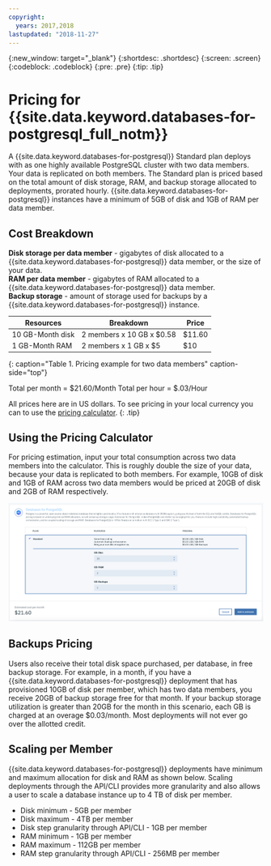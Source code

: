 ```yaml
---
copyright:
  years: 2017,2018
lastupdated: "2018-11-27"
---
```


{:new_window: target="_blank"}
{:shortdesc: .shortdesc}
{:screen: .screen}
{:codeblock: .codeblock}
{:pre: .pre}
{:tip: .tip}



# Pricing for {{site.data.keyword.databases-for-postgresql_full_notm}} 

A {{site.data.keyword.databases-for-postgresql}} Standard plan deploys with as one highly available PostgreSQL cluster with two data members. Your data is replicated on both members. The Standard plan is priced based on the total amount of disk storage, RAM, and backup storage allocated to deployments, prorated hourly. {{site.data.keyword.databases-for-postgresql}} instances have a minimum of 5GB of disk and 1GB of RAM per data member.

## Cost Breakdown

**Disk storage per data member** - gigabytes of disk allocated to a {{site.data.keyword.databases-for-postgresql}} data member, or the size of your data.  
**RAM per data member** - gigabytes of RAM allocated to a {{site.data.keyword.databases-for-postgresql}} data member.  
**Backup storage** - amount of storage used for backups by a {{site.data.keyword.databases-for-postgresql}} instance. 

Resources | Breakdown | Price
-------|-------|-------
10 GB-Month disk | 2 members x 10 GB x $0.58 | $11.60
1 GB-Month RAM | 2 members x 1 GB  x $5 | $10
{: caption="Table 1. Pricing example for two data members" caption-side="top"}

Total per month = $21.60/Month
Total per hour = $.03/Hour

All prices here are in US dollars. To see pricing in your local currency you can to use the [pricing calculator](https://{DomainName}/pricing/configure/service/databases-for-postgresql).
{: .tip}


## Using the Pricing Calculator

For pricing estimation, input your total consumption across two data members into the calculator. This is roughly double the size of your data, because your data is replicated to both members. For example, 10GB of disk and 1GB of RAM across two data members would be priced at 20GB of disk and 2GB of RAM respectively. 

![Pricing calculator estimation with 10GB of disk and 1GB of RAM, per member](images/pricing-calc.png)

## Backups Pricing

Users also receive their total disk space purchased, per database, in free backup storage. For example, in a month, if you have a {{site.data.keyword.databases-for-postgresql}} deployment that has provisioned 10GB of disk per member, which has two data members, you receive 20GB of backup storage free for that month. If your backup storage utilization is greater than 20GB for the month in this scenario, each GB is charged at an overage $0.03/month. Most deployments will not ever go over the allotted credit.

## Scaling per Member

{{site.data.keyword.databases-for-postgresql}} deployments have minimum and maximum allocation for disk and RAM as shown below. Scaling deployments through the API/CLI provides more granularity and also allows a user to scale a database instance up to 4 TB of disk per member.
- Disk minimum - 5GB per member
- Disk maximum - 4TB per member
- Disk step granularity through API/CLI - 1GB per member
- RAM minimum - 1GB per member
- RAM maximum - 112GB per member
- RAM step granularity through API/CLI - 256MB per member